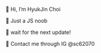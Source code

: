 👾 Hi, I’m HyukJin Choi

🤖 Just a JS noob

🤡 wait for the next update!

💩 Contact me through IG @sc62070
